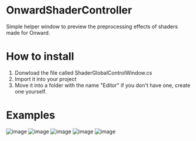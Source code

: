 # OnwardShaderController
Simple helper window to preview the preprocessing effects of shaders made for Onward.

# How to install
1. Donwload the file called ShaderGlobalControlWindow.cs
2. Import it into your project
3. Move it into a folder with the name "Editor" if you don't have one, create one yourself.

# Examples
![image](https://github.com/user-attachments/assets/ad454a8f-cec5-463b-97d1-f69a4181c2dd)
![image](https://github.com/user-attachments/assets/db499321-7320-465f-ae97-15e45c36f651)
![image](https://github.com/user-attachments/assets/d4a171e9-5a8f-49e0-9dcf-d9abf65d2c77)
![image](https://github.com/user-attachments/assets/80537cb5-1a52-424d-8add-10ab02c169a6)
![image](https://github.com/user-attachments/assets/835e2474-ec7d-46d5-a31e-13d0d038523d)
